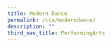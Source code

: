 ```yaml
---
title: Modern Dance
permalink: /cca/moderndance/
description: ""
third_nav_title: PerformingArts
---
```



